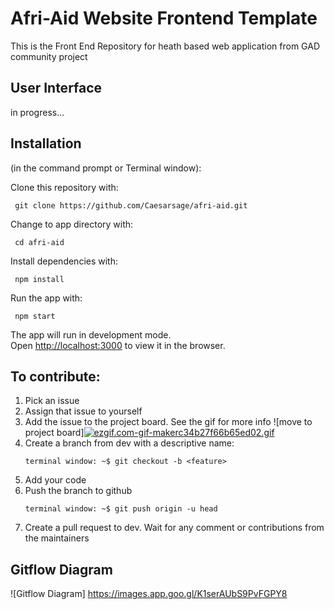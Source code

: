 # Afri-Aid Website Frontend Template
This is the Front End Repository for heath based web application from GAD community project

## User Interface
in progress...

## Installation
(in the command prompt or Terminal window):

Clone this repository with:

```console
 git clone https://github.com/Caesarsage/afri-aid.git
```

Change to app directory with:

```console
 cd afri-aid
```

Install dependencies with:

```console
 npm install
```

Run the app with:

```console
 npm start
```

The app will run in development mode.<br />
Open [http://localhost:3000](http://localhost:3000) to view it in the browser.


## To contribute:
1. Pick an issue 
0. Assign that issue to yourself
0. Add the issue to the project board. See the gif for more info ![move to project board]<a href="https://gifyu.com/image/6rk0"><img src="https://s1.gifyu.com/images/ezgif.com-gif-makerc34b27f66b65ed02.gif" alt="ezgif.com-gif-makerc34b27f66b65ed02.gif" border="0" /></a>
0. Create a branch from dev with a descriptive name:
    ```console
    terminal window: ~$ git checkout -b <feature>
    ```
0. Add your code
0. Push the branch to github
    ```console
    terminal window: ~$ git push origin -u head
    ```
0. Create a pull request to dev.  Wait for any comment or contributions from the maintainers

## Gitflow Diagram
![Gitflow Diagram] https://images.app.goo.gl/K1serAUbS9PvFGPY8

